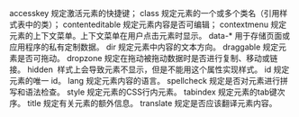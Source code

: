 accesskey 规定激活元素的快捷键；
class 规定元素的一个或多个类名（引用样式表中的类）；
contenteditable 规定元素内容是否可编辑；
contextmenu 规定元素的上下文菜单。上下文菜单在用户点击元素时显示。
data-* 用于存储页面或应用程序的私有定制数据。
dir 规定元素中内容的文本方向。
draggable 规定元素是否可拖动。
dropzone 规定在拖动被拖动数据时是否进行复制、移动或链接。
hidden  样式上会导致元素不显示，但是不能用这个属性实现样式。
id 规定元素的唯一 id。
lang 规定元素内容的语言。
spellcheck 规定是否对元素进行拼写和语法检查。
style 规定元素的CSS行内元素。
tabindex 规定元素的tab键次序。
title 规定有关元素的额外信息。
translate 规定是否应该翻译元素内容。